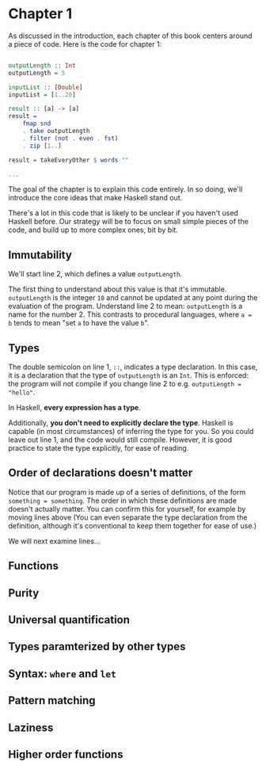 # Chapter 1

As discussed in the introduction, each chapter of this book centers around a piece of code. Here is the code for chapter 1:

```haskell

outputLength :: Int
outputLength = 5

inputList :: [Double]
inputList = [1..20]

result :: [a] -> [a]
result =
    fmap snd 
    . take outputLength 
    . filter (not . even . fst) 
    . zip [1..] 

result = takeEveryOther $ words ""

...
```

The goal of the chapter is to explain this code entirely. In so doing, we'll introduce the core ideas that make Haskell stand out.

There's a lot in this code that is likely to be unclear if you haven't used Haskell before. Our strategy will be to focus on small simple pieces of the code, and build up to more complex ones, bit by bit.

## Immutability

We'll start line 2, which defines a value `outputLength`. 

The first thing to understand about this value is that it's immutable. `outputLength` is the integer `10` and cannot be updated at any point during the evaluation of the program. Understand line 2 to mean: `outputLength` is a name for the number 2. This contrasts to procedural languages, where `a = b` tends to mean "set `a` to have the value `b`".

## Types

The double semicolon on line 1, `::`, indicates a type declaration. In this case, it is a declaration that the type of `outputLength` is an `Int`. This is enforced: the program will not compile if you change line 2 to e.g. `outputLength = "hello"`. 

In Haskell, **every expression has a type**. 


Additionally, **you don't need to explicitly declare the type**. Haskell is capable (in most circumstances) of inferring the type for you. So you could leave out line 1, and the code would still compile.
However, it is good practice to state the type explicitly, for ease of reading.

## Order of declarations doesn't matter

Notice that our program is made up of a series of definitions, of the form `something = something`. The order in which these definitions are made doesn't actually matter. You can confirm this for yourself, for example by moving lines 
    above 
(You can even separate the type declaration from the definition, although it's conventional to keep them together for ease of use.)

We will next examine lines...

## Functions

## Purity

## Universal quantification

## Types paramterized by other types


## Syntax: `where` and `let`

## Pattern matching

## Laziness

## Higher order functions
 